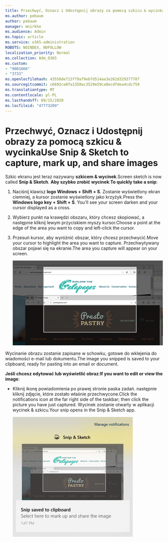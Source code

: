 ```yaml
---
title: Przechwyć, Oznacz i Udostępnij obrazy za pomocą szkicu & wycinka
ms.author: pebaum
author: pebaum
manager: mnirkhe
ms.audience: Admin
ms.topic: article
ms.service: o365-administration
ROBOTS: NOINDEX, NOFOLLOW
localization_priority: Normal
ms.collection: Adm_O365
ms.custom:
- "9001666"
- "3733"
ms.openlocfilehash: 43558de713ff9a79eb7d514aa3e262d329377787
ms.sourcegitcommit: c6692ce0fa1358ec3529e59ca0ecdfdea4cdc759
ms.translationtype: MT
ms.contentlocale: pl-PL
ms.lasthandoff: 09/15/2020
ms.locfileid: "47773209"
---
```

# <a name="use-snip--sketch-to-capture-mark-up-and-share-images"></a><span data-ttu-id="52f89-102">Przechwyć, Oznacz i Udostępnij obrazy za pomocą szkicu & wycinka</span><span class="sxs-lookup"><span data-stu-id="52f89-102">Use Snip & Sketch to capture, mark up, and share images</span></span>

<span data-ttu-id="52f89-103">Szkic ekranu jest teraz nazywany **szkicem & wycinek**.</span><span class="sxs-lookup"><span data-stu-id="52f89-103">Screen sketch is now called **Snip & Sketch**.</span></span> <span data-ttu-id="52f89-104">**Aby szybko zrobić wycinek**:</span><span class="sxs-lookup"><span data-stu-id="52f89-104">**To quickly take a snip**:</span></span>

1. <span data-ttu-id="52f89-105">Naciśnij klawisz **logo Windows + Shift + S**. Zostanie wyświetlony ekran ciemniej, a kursor zostanie wyświetlony jako krzyżyk.</span><span class="sxs-lookup"><span data-stu-id="52f89-105">Press the **Windows logo key + Shift + S**. You'll see your screen darken and your cursor displayed as a cross.</span></span> 

2. <span data-ttu-id="52f89-106">Wybierz punkt na krawędzi obszaru, który chcesz skopiować, a następnie kliknij lewym przyciskiem myszy kursor.</span><span class="sxs-lookup"><span data-stu-id="52f89-106">Choose a point at the edge of the area you want to copy and left-click the cursor.</span></span> 

3. <span data-ttu-id="52f89-107">Przesuń kursor, aby wyróżnić obszar, który chcesz przechwycić.</span><span class="sxs-lookup"><span data-stu-id="52f89-107">Move your cursor to highlight the area you want to capture.</span></span> <span data-ttu-id="52f89-108">Przechwytywany obszar pojawi się na ekranie.</span><span class="sxs-lookup"><span data-stu-id="52f89-108">The area you capture will appear on your screen.</span></span>

   ![obraz wyróżnionego zaznaczenia](media/snipone.png)

<span data-ttu-id="52f89-110">Wycinanie obrazu zostanie zapisane w schowku, gotowe do wklejenia do wiadomości e-mail lub dokumentu.</span><span class="sxs-lookup"><span data-stu-id="52f89-110">The image you snipped is saved to your clipboard, ready for pasting into an email or document.</span></span> 

<span data-ttu-id="52f89-111">**Jeśli chcesz edytować lub wyświetlić obraz**:</span><span class="sxs-lookup"><span data-stu-id="52f89-111">**If you want to edit or view the image**:</span></span> 

- <span data-ttu-id="52f89-112">Kliknij ikonę powiadomienia po prawej stronie paska zadań. następnie kliknij zdjęcie, które zostało właśnie przechwycone.</span><span class="sxs-lookup"><span data-stu-id="52f89-112">Click the notifications icon at the far right side of the taskbar; then click the picture you have just captured.</span></span> <span data-ttu-id="52f89-113">Wycinek zostanie otwarty w aplikacji wycinek & szkicu.</span><span class="sxs-lookup"><span data-stu-id="52f89-113">Your snip opens in the Snip & Sketch app.</span></span>

   ![obraz przedstawiający wyświetlanie obrazu w aplikacji wycinanie](media/sniptwo.png)
